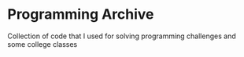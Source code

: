 # Programming Archive

Collection of code that I used for solving programming challenges and some college classes
